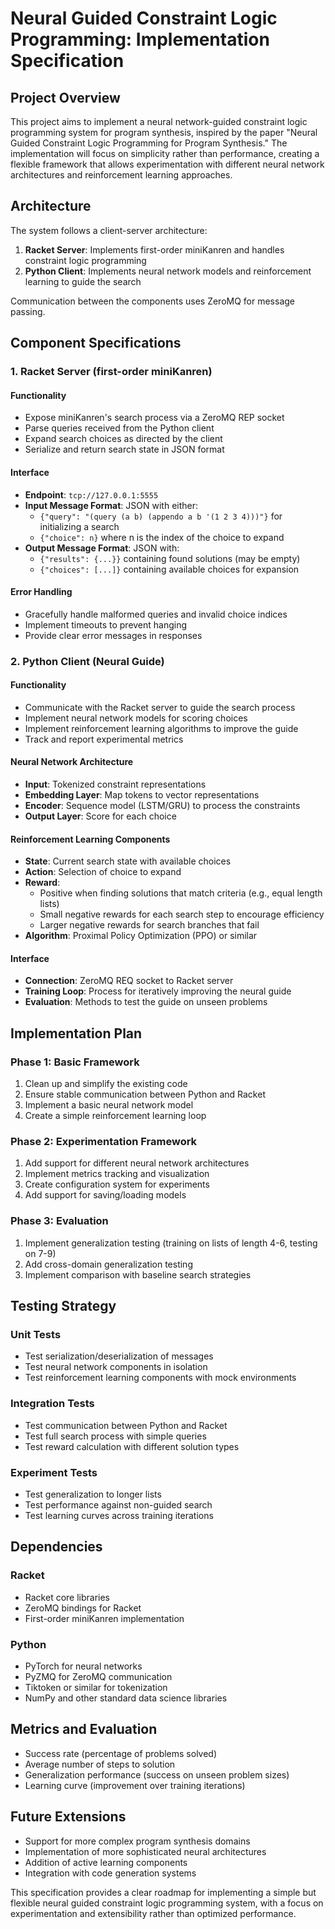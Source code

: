 # Neural Guided Constraint Logic Programming: Implementation Specification

## Project Overview

This project aims to implement a neural network-guided constraint logic programming system for program synthesis, inspired by the paper "Neural Guided Constraint Logic Programming for Program Synthesis." The implementation will focus on simplicity rather than performance, creating a flexible framework that allows experimentation with different neural network architectures and reinforcement learning approaches.

## Architecture

The system follows a client-server architecture:

1. **Racket Server**: Implements first-order miniKanren and handles constraint logic programming 
2. **Python Client**: Implements neural network models and reinforcement learning to guide the search

Communication between the components uses ZeroMQ for message passing.

## Component Specifications

### 1. Racket Server (first-order miniKanren)

#### Functionality
- Expose miniKanren's search process via a ZeroMQ REP socket
- Parse queries received from the Python client
- Expand search choices as directed by the client
- Serialize and return search state in JSON format

#### Interface
- **Endpoint**: `tcp://127.0.0.1:5555`
- **Input Message Format**: JSON with either:
  - `{"query": "(query (a b) (appendo a b '(1 2 3 4)))"}` for initializing a search
  - `{"choice": n}` where n is the index of the choice to expand
- **Output Message Format**: JSON with:
  - `{"results": {...}}` containing found solutions (may be empty)
  - `{"choices": [...]}` containing available choices for expansion

#### Error Handling
- Gracefully handle malformed queries and invalid choice indices
- Implement timeouts to prevent hanging
- Provide clear error messages in responses

### 2. Python Client (Neural Guide)

#### Functionality
- Communicate with the Racket server to guide the search process
- Implement neural network models for scoring choices
- Implement reinforcement learning algorithms to improve the guide
- Track and report experimental metrics

#### Neural Network Architecture
- **Input**: Tokenized constraint representations
- **Embedding Layer**: Map tokens to vector representations
- **Encoder**: Sequence model (LSTM/GRU) to process the constraints
- **Output Layer**: Score for each choice

#### Reinforcement Learning Components
- **State**: Current search state with available choices
- **Action**: Selection of choice to expand
- **Reward**: 
  - Positive when finding solutions that match criteria (e.g., equal length lists)
  - Small negative rewards for each search step to encourage efficiency
  - Larger negative rewards for search branches that fail
- **Algorithm**: Proximal Policy Optimization (PPO) or similar

#### Interface
- **Connection**: ZeroMQ REQ socket to Racket server
- **Training Loop**: Process for iteratively improving the neural guide
- **Evaluation**: Methods to test the guide on unseen problems

## Implementation Plan

### Phase 1: Basic Framework
1. Clean up and simplify the existing code
2. Ensure stable communication between Python and Racket
3. Implement a basic neural network model
4. Create a simple reinforcement learning loop

### Phase 2: Experimentation Framework
1. Add support for different neural network architectures
2. Implement metrics tracking and visualization
3. Create configuration system for experiments
4. Add support for saving/loading models

### Phase 3: Evaluation
1. Implement generalization testing (training on lists of length 4-6, testing on 7-9)
2. Add cross-domain generalization testing
3. Implement comparison with baseline search strategies

## Testing Strategy

### Unit Tests
- Test serialization/deserialization of messages
- Test neural network components in isolation
- Test reinforcement learning components with mock environments

### Integration Tests
- Test communication between Python and Racket
- Test full search process with simple queries
- Test reward calculation with different solution types

### Experiment Tests
- Test generalization to longer lists
- Test performance against non-guided search
- Test learning curves across training iterations

## Dependencies

### Racket
- Racket core libraries
- ZeroMQ bindings for Racket
- First-order miniKanren implementation

### Python
- PyTorch for neural networks
- PyZMQ for ZeroMQ communication
- Tiktoken or similar for tokenization
- NumPy and other standard data science libraries

## Metrics and Evaluation

- Success rate (percentage of problems solved)
- Average number of steps to solution
- Generalization performance (success on unseen problem sizes)
- Learning curve (improvement over training iterations)

## Future Extensions

- Support for more complex program synthesis domains
- Implementation of more sophisticated neural architectures
- Addition of active learning components
- Integration with code generation systems

This specification provides a clear roadmap for implementing a simple but flexible neural guided constraint logic programming system, with a focus on experimentation and extensibility rather than optimized performance.
